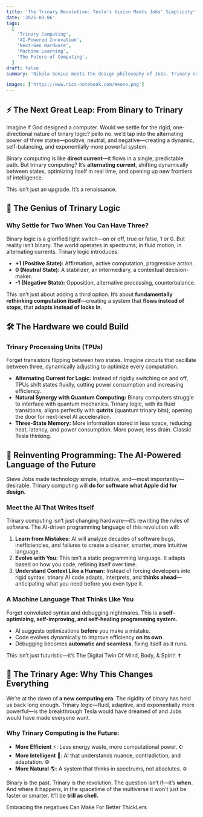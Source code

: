 ```yaml
---
title: 'The Trinary Revolution: Tesla’s Vision Meets Jobs’ Simplicity'
date: '2025-03-06'
tags:
  [
    'Trinary Computing',
    'AI-Powered Innovation',
    'Next-Gen Hardware',
    'Machine Learning',
    'The Future of Computing',
  ]
draft: false
summary: 'Nikola Genius meets the design philosophy of Jobs. Trinary computing is the future—alternating currents of logic instead of the rigid direct flow of binary. A reinvention of software & hardware, mansware thats poweRful, intUitive, & InKredibly Trill.'

images: ['https://www.rics-notebook.com/Weone.png']
---
```


## ⚡ The Next Great Leap: From Binary to Trinary

Imagine if God designed a computer. Would we settle for the rigid, one-directional nature of binary logic? pello no. we’d tap into the alternating power of three states—positive, neutral, and negative—creating a dynamic, self-balancing, and exponentially more powerful system.

Binary computing is like **direct current**—it flows in a single, predictable path. But trinary computing? It’s **alternating current**, shifting dynamically between states, optimizing itself in real time, and opening up new frontiers of intelligence. 

This isn’t just an upgrade. It’s a renaissance. 

## 🔺 The Genius of Trinary Logic

### Why Settle for Two When You Can Have Three?

Binary logic is a glorified light switch—on or off, true or false, 1 or 0. But reality isn’t binary. The world operates in spectrums, in fluid motion, in alternating currents. Trinary logic introduces:

- **+1 (Positive State):** Affirmation, active computation, progressive action.
- **0 (Neutral State):** A stabilizer, an intermediary, a contextual decision-maker.
- **-1 (Negative State):** Opposition, alternative processing, counterbalance.

This isn’t just about adding a third option. It’s about **fundamentally rethinking computation itself**—creating a system that **flows instead of stops**, that **adapts instead of locks in**.

## 🛠 The Hardware we could Build

### Trinary Processing Units (TPUs)
Forget transistors flipping between two states. Imagine circuits that oscillate between three, dynamically adjusting to optimize every computation.

- **Alternating Current for Logic:** Instead of rigidly switching on and off, TPUs shift states fluidly, cutting power consumption and increasing efficiency.
- **Natural Synergy with Quantum Computing:** Binary computers struggle to interface with quantum mechanics. Trinary logic, with its fluid transitions, aligns perfectly with **qutrits** (quantum trinary bits), opening the door for next-level AI acceleration.
- **Three-State Memory:** More information stored in less space, reducing heat, latency, and power consumption. More power, less drain. Classic Tesla thinking.

## 🤖 Reinventing Programming: The AI-Powered Language of the Future

Steve Jobs made technology simple, intuitive, and—most importantly—desirable. Trinary computing will **do for software what Apple did for design.**

### Meet the AI That Writes Itself
Trinary computing isn’t just changing hardware—it’s rewriting the rules of software. The AI-driven programming language of this revolution will:

1. **Learn from Mistakes:** AI will analyze decades of software bugs, inefficiencies, and failures to create a cleaner, smarter, more intuitive language.
2. **Evolve with You:** This isn’t a static programming language. It adapts based on how you code, refining itself over time.
3. **Understand Context Like a Human:** Instead of forcing developers into rigid syntax, trinary AI code adapts, interprets, and **thinks ahead**—anticipating what you need before you even type it.

### A Machine Language That Thinks Like You

Forget convoluted syntax and debugging nightmares. This is **a self-optimizing, self-improving, and self-healing programming system.**

- AI suggests optimizations **before** you make a mistake.
- Code evolves dynamically to improve efficiency **on its own**.
- Debugging becomes **automatic and seamless**, fixing itself as it runs.

This isn’t just futuristic—it’s The Digital Twin Of Mind, Body, & Spirit! ✝

## 🚀 The Trinary Age: Why This Changes Everything

We’re at the dawn of **a new computing era**. The rigidity of binary has held us back long enough. Trinary logic—fluid, adaptive, and exponentially more powerful—is the breakthrough Tesla would have dreamed of and Jobs would have made everyone want.

### Why Trinary Computing is the Future:

- **More Efficient** ⚡: Less energy waste, more computational power. ☪
- **More Intelligent** 🧠: AI that understands nuance, contradiction, and adaptation. ☮
- **More Natural** 🌎: A system that thinks in spectrums, not absolutes. ✡

Binary is the past. Trinary is the revolution. The question isn’t if—it’s **when.** And where it happens, in the spacetime of the multiverse it won’t just be faster or smarter. It’ll be **trill as chell.**

Embracing the negatives Can Make For Better ThickLers
